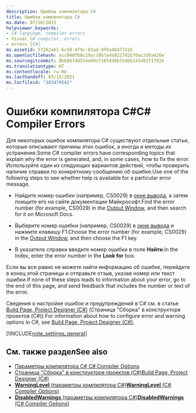 ```yaml
---
description: Ошибки компилятора C#
title: Ошибки компилятора C#
ms.date: 07/20/2015
helpviewer_keywords:
- C# language, compiler errors
- Visual C# compiler, errors
- errors [C#]
ms.assetid: 57262ab1-6c50-4f9c-81ad-9fba48477416
ms.openlocfilehash: ecc040fb0c19ac19b7a4a922702b70ac2d9a426e
ms.sourcegitcommit: 0bb8074d524e0dcf165430b744bb143461f17026
ms.translationtype: HT
ms.contentlocale: ru-RU
ms.lasthandoff: 03/15/2021
ms.locfileid: "103479541"
---
```

# <a name="c-compiler-errors"></a><span data-ttu-id="d9bdf-103">Ошибки компилятора C#</span><span class="sxs-lookup"><span data-stu-id="d9bdf-103">C# Compiler Errors</span></span>

<span data-ttu-id="d9bdf-104">Для некоторых ошибок компилятора C# существуют отдельные статьи, которые описывают причины этих ошибок, а иногда и методы их устранения.</span><span class="sxs-lookup"><span data-stu-id="d9bdf-104">Some C# compiler errors have corresponding topics that explain why the error is generated, and, in some cases, how to fix the error.</span></span> <span data-ttu-id="d9bdf-105">Используйте один из следующих вариантов действий, чтобы проверить наличие справки по конкретному сообщению об ошибке.</span><span class="sxs-lookup"><span data-stu-id="d9bdf-105">Use one of the following steps to see whether help is available for a particular error message.</span></span>  
  
- <span data-ttu-id="d9bdf-106">Найдите номер ошибки (например, CS0029) в [окне вывода](/visualstudio/ide/reference/output-window), а затем поищите его на сайте документации Майкрософт.</span><span class="sxs-lookup"><span data-stu-id="d9bdf-106">Find the error number (for example, CS0029) in the [Output Window](/visualstudio/ide/reference/output-window), and then search for it on Microsoft Docs.</span></span>  
  
- <span data-ttu-id="d9bdf-107">Выберите номер ошибки (например, CS0029) в [окне вывода](/visualstudio/ide/reference/output-window) и нажмите клавишу F1.</span><span class="sxs-lookup"><span data-stu-id="d9bdf-107">Choose the error number (for example, CS0029) in the [Output Window](/visualstudio/ide/reference/output-window), and then choose the F1 key.</span></span>  
  
- <span data-ttu-id="d9bdf-108">В указателе справки введите номер ошибки в поле **Найти**.</span><span class="sxs-lookup"><span data-stu-id="d9bdf-108">In the Index, enter the error number in the **Look for** box.</span></span>  
  
 <span data-ttu-id="d9bdf-109">Если вы все равно не можете найти информацию об ошибке, перейдите в конец этой страницы и отправьте отзыв, указав номер или текст ошибки.</span><span class="sxs-lookup"><span data-stu-id="d9bdf-109">If none of these steps leads to information about your error, go to the end of this page, and send feedback that includes the number or text of the error.</span></span>  
  
 <span data-ttu-id="d9bdf-110">Сведения о настройке ошибок и предупреждений в C# см. в статье [Build Page, Project Designer (C#)](/visualstudio/ide/reference/build-page-project-designer-csharp) (Страница "Сборка" в конструкторе проектов (C#)).</span><span class="sxs-lookup"><span data-stu-id="d9bdf-110">For information about how to configure error and warning options in C#, see [Build Page, Project Designer (C#)](/visualstudio/ide/reference/build-page-project-designer-csharp).</span></span>  
  
[!INCLUDE[note_settings_general](~/includes/note-settings-general-md.md)]  
  
## <a name="see-also"></a><span data-ttu-id="d9bdf-111">См. также раздел</span><span class="sxs-lookup"><span data-stu-id="d9bdf-111">See also</span></span>

- [<span data-ttu-id="d9bdf-112">Параметры компилятора C# </span><span class="sxs-lookup"><span data-stu-id="d9bdf-112">C# Compiler Options</span></span>](../compiler-options/index.md)
- [<span data-ttu-id="d9bdf-113">Страница "Сборка" в конструкторе проектов (C#)</span><span class="sxs-lookup"><span data-stu-id="d9bdf-113">Build Page, Project Designer (C#)</span></span>](/visualstudio/ide/reference/build-page-project-designer-csharp)
- [<span data-ttu-id="d9bdf-114">**WarningLevel** (параметры компилятора C#)</span><span class="sxs-lookup"><span data-stu-id="d9bdf-114">**WarningLevel** (C# Compiler Options)</span></span>](../compiler-options/errors-warnings.md#warninglevel)
- [<span data-ttu-id="d9bdf-115">**DisabledWarnings** (параметры компилятора C#)</span><span class="sxs-lookup"><span data-stu-id="d9bdf-115">**DisabledWarnings** (C# Compiler Options)</span></span>](../compiler-options/errors-warnings.md#disabledwarnings)
